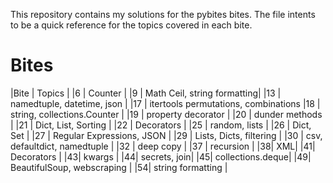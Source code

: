 This repository contains my solutions for the pybites bites. 
The file intents to be a quick reference for the topics covered in each bite.

# Bites

|Bite | Topics | 
|6 | Counter | 
|9 | Math Ceil, string formatting|
|13 | namedtuple, datetime, json |
|17 | itertools permutations, combinations
|18 | string, collections.Counter |
|19 | property decorator |
|20 | dunder methods |
|21 | Dict, List, Sorting |
|22 | Decorators |
|25 | random, lists |
|26 | Dict, Set |
|27 | Regular Expressions, JSON |
|29 | Lists, Dicts, filtering |
|30 | csv, defaultdict, namedtuple |
|32 | deep copy |
|37 | recursion |
|38| XML|
|41| Decorators |
|43| kwargs |
|44| secrets, join|
|45| collections.deque|
|49| BeautifulSoup, webscraping |
|54| string formatting |





